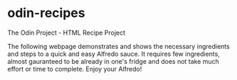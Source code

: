 # odin-recipes
The Odin Project - HTML Recipe Project
<p>The following webpage demonstrates and shows the necessary ingredients and steps to a quick and easy Alfredo sauce. It requires few ingredients, almost gauranteed to be already in one's fridge and does not take much effort or time to complete. Enjoy your Alfredo!</p>
